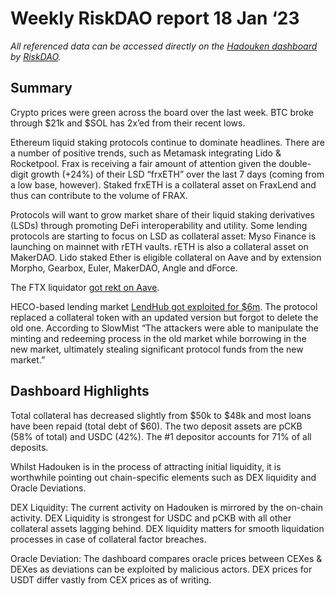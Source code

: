 # Weekly RiskDAO report 18 Jan ‘23
*All referenced data can be accessed directly on the [Hadouken dashboard](https://hadouken.riskdao.org/#system-status) by [RiskDAO](https://riskdao.org).*

## Summary

Crypto prices were green across the board over the last week. BTC broke through $21k and $SOL has 2x’ed from their recent lows. 

Ethereum liquid staking protocols continue to dominate headlines. There are a number of positive trends, such as Metamask integrating Lido & Rocketpool. Frax is receiving a fair amount of attention given the double-digit growth (+24%) of their LSD “frxETH” over the last 7 days (coming from a low base, however). Staked frxETH is a collateral asset on FraxLend and thus can contribute to the volume of FRAX.

Protocols will want to grow market share of their liquid staking derivatives (LSDs) through promoting DeFi interoperability and utility. Some lending protocols are starting to focus on LSD as collateral asset: Myso Finance is launching on mainnet with rETH vaults. rETH is also a collateral asset on MakerDAO. Lido staked Ether is eligible collateral on Aave and by extension Morpho, Gearbox, Euler, MakerDAO, Angle and dForce. 

The FTX liquidator [got rekt on Aave](https://twitter.com/0xedenau/status/1613607912341147648?s=46&t=qqXB8LwT3DEIgztFV3-Pmw).

HECO-based lending market [LendHub got exploited for $6m](https://www.theblock.co/post/202047/self-proclaimed-safest-defi-lender-loses-6-million-in-hack). The protocol replaced a collateral token with an updated version but forgot to delete the old one. According to SlowMist “The attackers were able to manipulate the minting and redeeming process in the old market while borrowing in the new market, ultimately stealing significant protocol funds from the new market.” 


## Dashboard Highlights
Total collateral has decreased slightly from $50k to $48k and most loans have been repaid (total debt of $60). The two deposit assets are  pCKB (58% of total) and USDC (42%). The #1 depositor accounts for 71% of all deposits. 

Whilst Hadouken is in the process of attracting initial liquidity, it is worthwhile pointing out chain-specific elements such as DEX liquidity and Oracle Deviations. 

DEX Liquidity: The current activity on Hadouken is mirrored by the on-chain activity. DEX Liquidity is strongest for USDC and pCKB with all other collateral assets lagging behind. DEX liquidity matters for smooth liquidation processes in case of collateral factor breaches.

Oracle Deviation: The dashboard compares oracle prices between CEXes & DEXes as deviations can be exploited by malicious actors. DEX prices for USDT differ vastly from CEX prices as of writing. 
